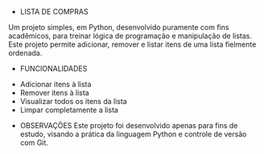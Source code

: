 * LISTA DE COMPRAS

Um projeto simples, em Python, desenvolvido puramente com fins acadêmicos, para treinar lógica de programação e manipulação de listas.
Este projeto permite adicionar, remover e listar itens de uma lista fielmente ordenada.

* FUNCIONALIDADES

- Adicionar itens à lista
- Remover itens à lista
- Visualizar todos os itens da lista
- Limpar completamente a lista

* OBSERVAÇÕES
Este projeto foi desenvolvido apenas para fins de estudo, visando a prática da linguagem Python e controle de versão com Git.
